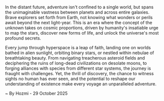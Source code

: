 
In the distant future, adventure isn't confined to a single world, but spans the unimaginable vastness between planets and across entire galaxies. Brave explorers set forth from Earth, not knowing what wonders or perils await beyond the next light-year. This is an era where the concept of the unknown takes on cosmic proportions, driven by humanity's insatiable urge to map the stars, discover new forms of life, and unlock the universe's most profound secrets.

Every jump through hyperspace is a leap of faith, landing one on worlds bathed in alien sunlight, orbiting binary stars, or nestled within nebulae of breathtaking beauty. From navigating treacherous asteroid fields and deciphering the ruins of long-dead civilizations on desolate moons, to forging alliances with species from different star systems, the journey is fraught with challenges. Yet, the thrill of discovery, the chance to witness sights no human has ever seen, and the potential to reshape our understanding of existence make every voyage an unparalleled adventure.

~ By Hozmi - 29 October 2025

